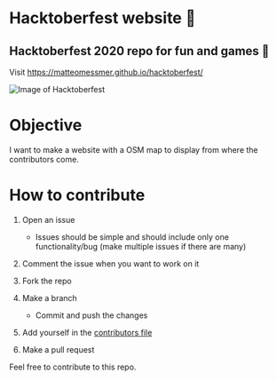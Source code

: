 # Hacktoberfest website 🎃
## Hacktoberfest 2020 repo for fun and games 🎃

Visit https://matteomessmer.github.io/hacktoberfest/

![Image of Hacktoberfest](https://repository-images.githubusercontent.com/200877850/a3998700-e181-11ea-86c2-0bff8811ded4)

# Objective
I want to make a website with a OSM map to display from where the contributors come.

# How to contribute
1) Open an issue
    - Issues should be simple and should include only one functionality/bug (make multiple issues if there are many)
2) Comment the issue when you want to work on it
3) Fork the repo
4) Make a branch
    - Commit and push the changes
5) Add yourself in the [contributors file](js/positions.js)

6) Make a pull request

Feel free to contribute to this repo.
